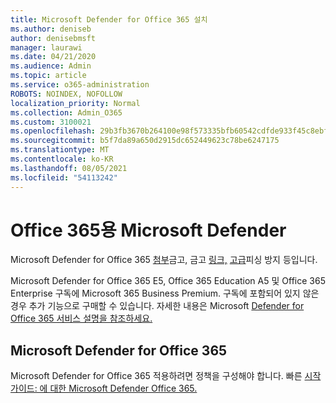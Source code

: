 ```yaml
---
title: Microsoft Defender for Office 365 설치
ms.author: deniseb
author: denisebmsft
manager: laurawi
ms.date: 04/21/2020
ms.audience: Admin
ms.topic: article
ms.service: o365-administration
ROBOTS: NOINDEX, NOFOLLOW
localization_priority: Normal
ms.collection: Admin_O365
ms.custom: 3100021
ms.openlocfilehash: 29b3fb3670b264100e98f573335bfb60542cdfde933f45c8ebf77955c9ec9eb1
ms.sourcegitcommit: b5f7da89a650d2915dc652449623c78be6247175
ms.translationtype: MT
ms.contentlocale: ko-KR
ms.lasthandoff: 08/05/2021
ms.locfileid: "54113242"
---
```

# <a name="microsoft-defender-for-office-365"></a>Office 365용 Microsoft Defender

Microsoft Defender for Office 365 [첨부](/microsoft-365/security/office-365-security/atp-safe-attachments)금고, 금고 [링크,](/microsoft-365/security/office-365-security/atp-safe-links) [고급](/microsoft-365/security/office-365-security/atp-anti-phishing)피싱 방지 등입니다. 

Microsoft Defender for Office 365 E5, Office 365 Education A5 및 Office 365 Enterprise 구독에 Microsoft 365 Business Premium. 구독에 포함되어 있지 않은 경우 추가 기능으로 구매할 수 있습니다. 자세한 내용은 Microsoft [Defender for Office 365 서비스 설명을 참조하세요.](/office365/servicedescriptions/office-365-advanced-threat-protection-service-description)

## <a name="set-up-microsoft-defender-for-office-365"></a>Microsoft Defender for Office 365

Microsoft Defender for Office 365 적용하려면 정책을 구성해야 합니다. 빠른 [시작 가이드: 에 대한 Microsoft Defender Office 365.](/microsoft-365/security/office-365-security/office-365-atp)

